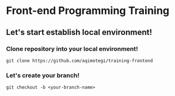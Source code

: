 # Front-end Programming Training

## Let's start establish local environment!

### Clone repository into your local environment!

```
git clone https://github.com/aqimotegi/training-frontend
```

### Let's create your branch!

```
git checkout -b <your-branch-name>
```
